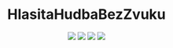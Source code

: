 <div align="center">
  <h1>HlasitaHudbaBezZvuku</h1>
  <div>
    <img src="https://img.shields.io/badge/bash_script-%23121011.svg?style=for-the-badge&logo=gnu-bash&logoColor=white&color=black"/>
    <img src="https://img.shields.io/badge/c++-%2300599C.svg?style=for-the-badge&logo=c%2B%2B&logoColor=white"/>
    <img src="https://img.shields.io/badge/GODOT-%23FFFFFF.svg?style=for-the-badge&logo=godot-engine"/>
    <img src="https://img.shields.io/badge/Fedora-294172?style=for-the-badge&logo=fedora&logoColor=white"/>
  </div>
</div>

